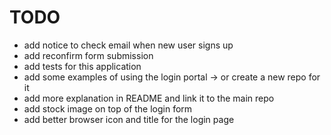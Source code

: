 # TODO

- add notice to check email when new user signs up
- add reconfirm form submission
- add tests for this application
- add some examples of using the login portal -> or create a new repo for it
- add more explanation in README and link it to the main repo
- add stock image on top of the login form
- add better browser icon and title for the login page
